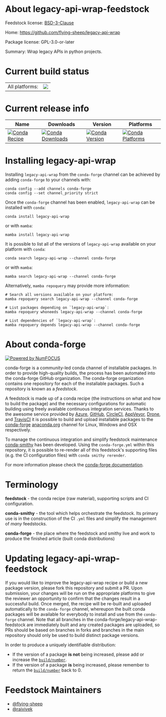 About legacy-api-wrap-feedstock
===============================

Feedstock license: [BSD-3-Clause](https://github.com/conda-forge/legacy-api-wrap-feedstock/blob/main/LICENSE.txt)

Home: https://github.com/flying-sheep/legacy-api-wrap

Package license: GPL-3.0-or-later

Summary: Wrap legacy APIs in python projects.

Current build status
====================


<table><tr><td>All platforms:</td>
    <td>
      <a href="https://dev.azure.com/conda-forge/feedstock-builds/_build/latest?definitionId=9481&branchName=main">
        <img src="https://dev.azure.com/conda-forge/feedstock-builds/_apis/build/status/legacy-api-wrap-feedstock?branchName=main">
      </a>
    </td>
  </tr>
</table>

Current release info
====================

| Name | Downloads | Version | Platforms |
| --- | --- | --- | --- |
| [![Conda Recipe](https://img.shields.io/badge/recipe-legacy--api--wrap-green.svg)](https://anaconda.org/conda-forge/legacy-api-wrap) | [![Conda Downloads](https://img.shields.io/conda/dn/conda-forge/legacy-api-wrap.svg)](https://anaconda.org/conda-forge/legacy-api-wrap) | [![Conda Version](https://img.shields.io/conda/vn/conda-forge/legacy-api-wrap.svg)](https://anaconda.org/conda-forge/legacy-api-wrap) | [![Conda Platforms](https://img.shields.io/conda/pn/conda-forge/legacy-api-wrap.svg)](https://anaconda.org/conda-forge/legacy-api-wrap) |

Installing legacy-api-wrap
==========================

Installing `legacy-api-wrap` from the `conda-forge` channel can be achieved by adding `conda-forge` to your channels with:

```
conda config --add channels conda-forge
conda config --set channel_priority strict
```

Once the `conda-forge` channel has been enabled, `legacy-api-wrap` can be installed with `conda`:

```
conda install legacy-api-wrap
```

or with `mamba`:

```
mamba install legacy-api-wrap
```

It is possible to list all of the versions of `legacy-api-wrap` available on your platform with `conda`:

```
conda search legacy-api-wrap --channel conda-forge
```

or with `mamba`:

```
mamba search legacy-api-wrap --channel conda-forge
```

Alternatively, `mamba repoquery` may provide more information:

```
# Search all versions available on your platform:
mamba repoquery search legacy-api-wrap --channel conda-forge

# List packages depending on `legacy-api-wrap`:
mamba repoquery whoneeds legacy-api-wrap --channel conda-forge

# List dependencies of `legacy-api-wrap`:
mamba repoquery depends legacy-api-wrap --channel conda-forge
```


About conda-forge
=================

[![Powered by
NumFOCUS](https://img.shields.io/badge/powered%20by-NumFOCUS-orange.svg?style=flat&colorA=E1523D&colorB=007D8A)](https://numfocus.org)

conda-forge is a community-led conda channel of installable packages.
In order to provide high-quality builds, the process has been automated into the
conda-forge GitHub organization. The conda-forge organization contains one repository
for each of the installable packages. Such a repository is known as a *feedstock*.

A feedstock is made up of a conda recipe (the instructions on what and how to build
the package) and the necessary configurations for automatic building using freely
available continuous integration services. Thanks to the awesome service provided by
[Azure](https://azure.microsoft.com/en-us/services/devops/), [GitHub](https://github.com/),
[CircleCI](https://circleci.com/), [AppVeyor](https://www.appveyor.com/),
[Drone](https://cloud.drone.io/welcome), and [TravisCI](https://travis-ci.com/)
it is possible to build and upload installable packages to the
[conda-forge](https://anaconda.org/conda-forge) [anaconda.org](https://anaconda.org/)
channel for Linux, Windows and OSX respectively.

To manage the continuous integration and simplify feedstock maintenance
[conda-smithy](https://github.com/conda-forge/conda-smithy) has been developed.
Using the ``conda-forge.yml`` within this repository, it is possible to re-render all of
this feedstock's supporting files (e.g. the CI configuration files) with ``conda smithy rerender``.

For more information please check the [conda-forge documentation](https://conda-forge.org/docs/).

Terminology
===========

**feedstock** - the conda recipe (raw material), supporting scripts and CI configuration.

**conda-smithy** - the tool which helps orchestrate the feedstock.
                   Its primary use is in the construction of the CI ``.yml`` files
                   and simplify the management of *many* feedstocks.

**conda-forge** - the place where the feedstock and smithy live and work to
                  produce the finished article (built conda distributions)


Updating legacy-api-wrap-feedstock
==================================

If you would like to improve the legacy-api-wrap recipe or build a new
package version, please fork this repository and submit a PR. Upon submission,
your changes will be run on the appropriate platforms to give the reviewer an
opportunity to confirm that the changes result in a successful build. Once
merged, the recipe will be re-built and uploaded automatically to the
`conda-forge` channel, whereupon the built conda packages will be available for
everybody to install and use from the `conda-forge` channel.
Note that all branches in the conda-forge/legacy-api-wrap-feedstock are
immediately built and any created packages are uploaded, so PRs should be based
on branches in forks and branches in the main repository should only be used to
build distinct package versions.

In order to produce a uniquely identifiable distribution:
 * If the version of a package **is not** being increased, please add or increase
   the [``build/number``](https://docs.conda.io/projects/conda-build/en/latest/resources/define-metadata.html#build-number-and-string).
 * If the version of a package **is** being increased, please remember to return
   the [``build/number``](https://docs.conda.io/projects/conda-build/en/latest/resources/define-metadata.html#build-number-and-string)
   back to 0.

Feedstock Maintainers
=====================

* [@flying-sheep](https://github.com/flying-sheep/)
* [@raivivek](https://github.com/raivivek/)

